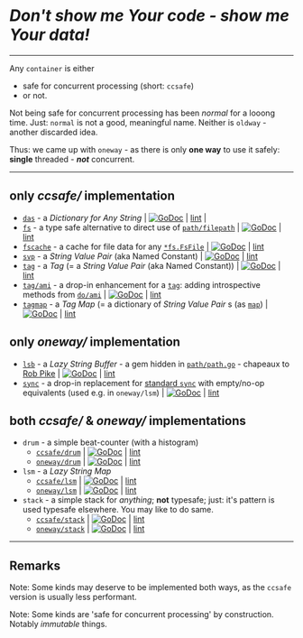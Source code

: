 # *Don't show me Your code - show me Your data!*

---
Any `container` is either
- safe for concurrent processing (short: `ccsafe`)
- or not.

Not being safe for concurrent processing has been *normal* for a looong time.
Just: `normal` is not a good, meaningful name.
Neither is `oldway` - another discarded idea.

Thus: we came up with `oneway` - as there is only **one way** to use it safely: **single** threaded - ***not*** concurrent.

---
## only *ccsafe/* implementation
- [`das`](https://github.com/GoLangsam/container/blob/master/ccsafe/das) -
  a *Dictionary for Any String*
  |
  [![GoDoc](https://godoc.org/github.com/GoLangsam/container/ccsafe/das?status.svg)](https://godoc.org/github.com/GoLangsam/container/ccsafe/das) 
  |
  [lint](http://go-lint.appspot.com/github.com/GoLangsam/container/ccsafe/das)
  |
- [`fs`](https://github.com/GoLangsam/container/blob/master/ccsafe/fs) -
  a type safe alternative to direct use of [`path/filepath`](https://godoc.org/path/filepath)
  |
  [![GoDoc](https://godoc.org/github.com/GoLangsam/container/ccsafe/fs?status.svg)](https://godoc.org/github.com/GoLangsam/container/ccsafe/fs) 
  |
  [lint](http://go-lint.appspot.com/github.com/GoLangsam/container/ccsafe/fs)
- [`fscache`](https://github.com/GoLangsam/container/blob/master/ccsafe/fscache) -
  a cache for file data for any
  [`*fs.FsFile`](https://godoc.org/github.com/GoLangsam/container/ccsafe/fs#FsFile)
  |
  [![GoDoc](https://godoc.org/github.com/GoLangsam/container/ccsafe/fscache?status.svg)](https://godoc.org/github.com/GoLangsam/container/ccsafe/fscache) 
  |
  [lint](http://go-lint.appspot.com/github.com/GoLangsam/container/ccsafe/fscache)
- [`svp`](https://github.com/GoLangsam/container/blob/master/ccsafe/svp) -
  a *String Value Pair* (aka Named Constant)
  |
  [![GoDoc](https://godoc.org/github.com/GoLangsam/container/ccsafe/svp?status.svg)](https://godoc.org/github.com/GoLangsam/container/ccsafe/svp) 
  |
  [lint](http://go-lint.appspot.com/github.com/GoLangsam/container/ccsafe/svp)
- [`tag`](https://github.com/GoLangsam/container/blob/master/ccsafe/tag) -
  a *Tag* (= a *String Value Pair* (aka Named Constant))
  |
  [![GoDoc](https://godoc.org/github.com/GoLangsam/container/ccsafe/tag?status.svg)](https://godoc.org/github.com/GoLangsam/container/ccsafe/tag) 
  |
  [lint](http://go-lint.appspot.com/github.com/GoLangsam/container/ccsafe/tag)
- [`tag/ami`](https://github.com/GoLangsam/container/blob/master/ccsafe/tag/ami) -
  a drop-in enhancement for a [`tag`]((https://godoc.org/github.com/GoLangsam/container/ccsafe/tag) ):
  adding introspective methods from [`do/ami`](https://godoc.org/github.com/GoLangsam/do/ami)
  |
  [![GoDoc](https://godoc.org/github.com/GoLangsam/container/ccsafe/tag/ami?status.svg)](https://godoc.org/github.com/GoLangsam/container/ccsafe/tag/ami) 
  |
  [lint](http://go-lint.appspot.com/github.com/GoLangsam/container/ccsafe/tag/ami)
- [`tagmap`](https://github.com/GoLangsam/container/blob/master/ccsafe/tagmap) -
  a *Tag Map* (= a dictionary of *String Value Pair* s (as [`map`](https://golang.org/ref/spec#Map_types))
  |
  [![GoDoc](https://godoc.org/github.com/GoLangsam/container/ccsafe/tagmap?status.svg)](https://godoc.org/github.com/GoLangsam/container/ccsafe/tagmap) 
  |
  [lint](http://go-lint.appspot.com/github.com/GoLangsam/container/ccsafe/tagmap)
  
  


## only *oneway/* implementation
- [`lsb`](https://github.com/GoLangsam/container/blob/master/oneway/lsb) - 
  a *Lazy String Buffer* -
  a gem hidden in [`path/path.go`](https://golang.org/src/path/path.go) -
  chapeaux to [Rob Pike](https://en.wikipedia.org/wiki/Rob_Pike)
  |
  [![GoDoc](https://godoc.org/github.com/GoLangsam/container/oneway/lsb?status.svg)](https://godoc.org/github.com/GoLangsam/container/oneway/lsb)
  |
  [lint](http://go-lint.appspot.com/github.com/GoLangsam/container/oneway/lsb)
- [`sync`](https://github.com/GoLangsam/container/blob/master/oneway/sync) - 
  a drop-in replacement for [standard `sync`](https://godoc.org/path/filepath) with empty/no-op equivalents (used e.g. in `oneway/lsm`)
  |
  [![GoDoc](https://godoc.org/github.com/GoLangsam/container/oneway/sync?status.svg)](https://godoc.org/github.com/GoLangsam/container/oneway/sync) 
  |
  [lint](http://go-lint.appspot.com/github.com/GoLangsam/container/oneway/sync)

## both *ccsafe/* & *oneway/* implementations
- `drum` - 
  a simple beat-counter (with a histogram)
	- [`ccsafe/drum`](https://github.com/GoLangsam/container/blob/master/ccsafe/drum)
	  |
  [![GoDoc](https://godoc.org/github.com/GoLangsam/container/ccsafe/drum?status.svg)](https://godoc.org/github.com/GoLangsam/container/ccsafe/drum)
	  |
  [lint](http://go-lint.appspot.com/github.com/GoLangsam/container/oneway/drum)
	- [`oneway/drum`](https://github.com/GoLangsam/container/blob/master/oneway/drum)
	  |
  [![GoDoc](https://godoc.org/github.com/GoLangsam/container/oneway/drum?status.svg)](https://godoc.org/github.com/GoLangsam/container/oneway/drum)
	  |
  [lint](http://go-lint.appspot.com/github.com/GoLangsam/container/oneway/drum)
- `lsm` - 
  a *Lazy String Map*
	- [`ccsafe/lsm`](https://github.com/GoLangsam/container/blob/master/ccsafe/lsm)
	  |
  [![GoDoc](https://godoc.org/github.com/GoLangsam/container/ccsafe/lsm?status.svg)](https://godoc.org/github.com/GoLangsam/container/ccsafe/lsm)
	  |
  [lint](http://go-lint.appspot.com/github.com/GoLangsam/container/oneway/lsm)
	- [`oneway/lsm`](https://github.com/GoLangsam/container/blob/master/oneway/lsm)
	  |
  [![GoDoc](https://godoc.org/github.com/GoLangsam/container/oneway/lsm?status.svg)](https://godoc.org/github.com/GoLangsam/container/oneway/lsm)
	  |
  [lint](http://go-lint.appspot.com/github.com/GoLangsam/container/oneway/lsm)
- `stack` - 
  a simple stack for *anything*; **not** typesafe; just: it's pattern is used typesafe elsewhere. You may like to do same.
	- [`ccsafe/stack`](https://github.com/GoLangsam/container/blob/master/ccsafe/stack)
	  |
  [![GoDoc](https://godoc.org/github.com/GoLangsam/container/ccsafe/stack?status.svg)](https://godoc.org/github.com/GoLangsam/container/ccsafe/stack)
	  |
  [lint](http://go-lint.appspot.com/github.com/GoLangsam/container/oneway/stack)
	- [`oneway/stack`](https://github.com/GoLangsam/container/blob/master/oneway/stack)
	  |
  [![GoDoc](https://godoc.org/github.com/GoLangsam/container/oneway/stack?status.svg)](https://godoc.org/github.com/GoLangsam/container/oneway/stack)
	  |
  [lint](http://go-lint.appspot.com/github.com/GoLangsam/container/oneway/stack)

---
## Remarks

Note: Some kinds may deserve to be implemented both ways, as the `ccsafe` version is usually less performant.

Note: Some kinds are 'safe for concurrent processing' by construction. Notably *immutable* things.
